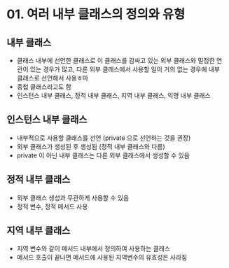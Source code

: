 # 01. 여러 내부 클래스의 정의와 유형
## 내부 클래스
- 클래스 내부에 선언한 클래스로 이 클래스를 감싸고 있는 외부 클래스와 밀접한 연관이 있는 경우가 많고, 다른 외부 클래스에서 사용할 일이 거의 없는 경우에 내부 클래스로 선언해서 사용ㅎ마
- 중첩 클래스라고도 함
- 인스턴스 내부 클래스, 정적 내부 클래스, 지역 내부 클래스, 익명 내부 클래스
## 인스턴스 내부 클래스
- 내부적으로 사용할 클래스를 선언 (private 으로 선언하는 것을 권장)
- 외부 클래스가 생성된 후 생성됨 (정적 내부 클래스와 다름)
- private 이 아닌 내부 클래스는 다른 외부 클래스에서 생성할 수 있음
## 정적 내부 클래스
- 외부 클래스 생성과 무관하게 사용할 수 있음
- 정적 변수, 정적 메서드 사용
## 지역 내부 클래스
- 지역 변수와 같이 메서드 내부에서 정의하여 사용하는 클래스
- 메서드 호출이 끝나면 메서드에 사용된 지역변수의 유효성은 사라짐
